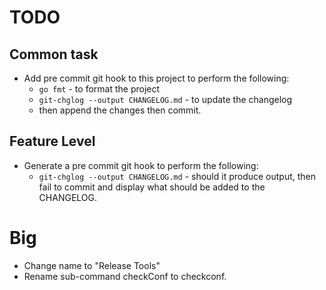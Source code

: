 # TODO

## Common task

* Add pre commit git hook to this project to perform the following:
    * `go fmt` - to format the project
    * `git-chglog --output CHANGELOG.md` - to update the changelog
    * then append the changes then commit.

## Feature Level

* Generate a pre commit git hook to perform the following:
  * `git-chglog --output CHANGELOG.md` - should it produce output, then fail to
    commit and display what should be added to the CHANGELOG.

# Big

* Change name to "Release Tools"
* Rename sub-command checkConf to checkconf.